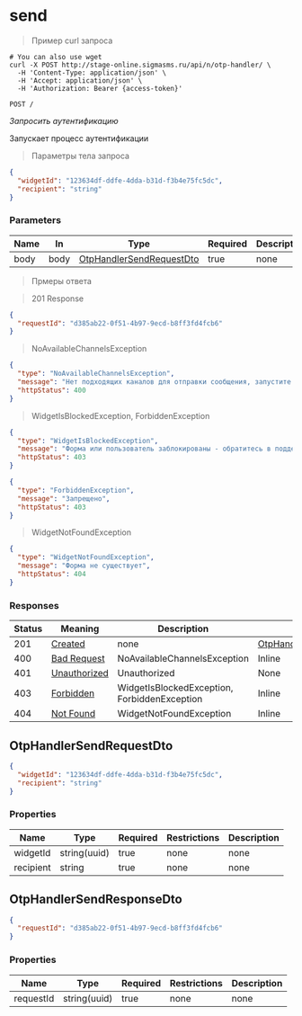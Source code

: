 # send

<a id="opIdOtpHandlerController_send"></a>

> Пример curl запроса

```shell
# You can also use wget
curl -X POST http://stage-online.sigmasms.ru/api/n/otp-handler/ \
  -H 'Content-Type: application/json' \
  -H 'Accept: application/json' \
  -H 'Authorization: Bearer {access-token}'

```


`POST /`

*Запросить аутентификацию*

Запускает процесс аутентификации

> Параметры тела запроса

```json
{
  "widgetId": "123634df-ddfe-4dda-b31d-f3b4e75fc5dc",
  "recipient": "string"
}
```

<h3 id="otphandlercontroller_send-parameters">Parameters</h3>

|Name|In|Type|Required|Description|
|---|---|---|---|---|
|body|body|[OtpHandlerSendRequestDto](#schemaotphandlersendrequestdto)|true|none|

> Прмеры ответа

> 201 Response

```json
{
  "requestId": "d385ab22-0f51-4b97-9ecd-b8ff3fd4fcb6"
}
```

> NoAvailableChannelsException

```json
{
  "type": "NoAvailableChannelsException",
  "message": "Нет подходящих каналов для отправки сообщения, запустите попытку авторизации заново",
  "httpStatus": 400
}
```

> WidgetIsBlockedException, ForbiddenException

```json
{
  "type": "WidgetIsBlockedException",
  "message": "Форма или пользователь заблокированы - обратитесь в поддержку",
  "httpStatus": 403
}
```

```json
{
  "type": "ForbiddenException",
  "message": "Запрещено",
  "httpStatus": 403
}
```

> WidgetNotFoundException

```json
{
  "type": "WidgetNotFoundException",
  "message": "Форма не существует",
  "httpStatus": 404
}
```

<h3 id="otphandlercontroller_send-responses">Responses</h3>

|Status|Meaning|Description|Schema|
|---|---|---|---|
|201|[Created](https://tools.ietf.org/html/rfc7231#section-6.3.2)|none|[OtpHandlerSendResponseDto](#schemaotphandlersendresponsedto)|
|400|[Bad Request](https://tools.ietf.org/html/rfc7231#section-6.5.1)|NoAvailableChannelsException|Inline|
|401|[Unauthorized](https://tools.ietf.org/html/rfc7235#section-3.1)|Unauthorized|None|
|403|[Forbidden](https://tools.ietf.org/html/rfc7231#section-6.5.3)|WidgetIsBlockedException, ForbiddenException|Inline|
|404|[Not Found](https://tools.ietf.org/html/rfc7231#section-6.5.4)|WidgetNotFoundException|Inline|

<h2 id="tocS_OtpHandlerSendRequestDto">OtpHandlerSendRequestDto</h2>
<!-- backwards compatibility -->
<a id="schemaotphandlersendrequestdto"></a>
<a id="schema_OtpHandlerSendRequestDto"></a>
<a id="tocSotphandlersendrequestdto"></a>
<a id="tocsotphandlersendrequestdto"></a>

```json
{
  "widgetId": "123634df-ddfe-4dda-b31d-f3b4e75fc5dc",
  "recipient": "string"
}

```

### Properties

| Name      | Type         | Required | Restrictions | Description |
| --------- | ------------ | -------- | ------------ | ----------- |
| widgetId  | string(uuid) | true     | none         | none        |
| recipient | string       | true     | none         | none        |

<h2 id="tocS_OtpHandlerSendResponseDto">OtpHandlerSendResponseDto</h2>
<!-- backwards compatibility -->
<a id="schemaotphandlersendresponsedto"></a>

```json
{
  "requestId": "d385ab22-0f51-4b97-9ecd-b8ff3fd4fcb6"
}

```

### Properties

|Name|Type|Required|Restrictions|Description|
|---|---|---|---|---|
|requestId|string(uuid)|true|none|none|
